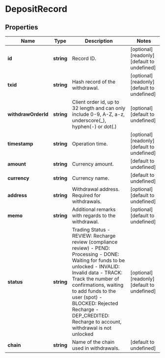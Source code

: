 # DepositRecord

## Properties

Name | Type | Description | Notes
------------ | ------------- | ------------- | -------------
**id** | **string** | Record ID. | [optional] [readonly] [default to undefined]
**txid** | **string** | Hash record of the withdrawal. | [optional] [readonly] [default to undefined]
**withdrawOrderId** | **string** | Client order id, up to 32 length and can only include 0-9, A-Z, a-z, underscore(_), hyphen(-) or dot(.)  | [optional] [default to undefined]
**timestamp** | **string** | Operation time. | [optional] [readonly] [default to undefined]
**amount** | **string** | Currency amount. | [default to undefined]
**currency** | **string** | Currency name. | [default to undefined]
**address** | **string** | Withdrawal address. Required for withdrawals. | [optional] [default to undefined]
**memo** | **string** | Additional remarks with regards to the withdrawal. | [optional] [default to undefined]
**status** | **string** | Trading Status  - REVIEW: Recharge review (compliance review) - PEND: Processing - DONE: Waiting for funds to be unlocked - INVALID: Invalid data - TRACK: Track the number of confirmations, waiting to add funds to the user (spot) - BLOCKED: Rejected Recharge - DEP_CREDITED: Recharge to account, withdrawal is not unlocked | [optional] [readonly] [default to undefined]
**chain** | **string** | Name of the chain used in withdrawals. | [default to undefined]

